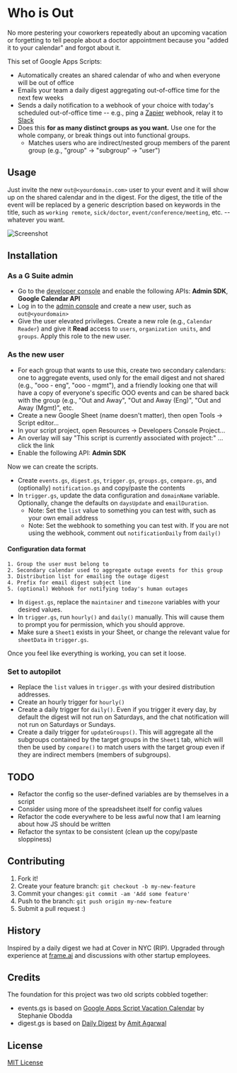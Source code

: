 # Who is Out

No more pestering your coworkers repeatedly about an upcoming vacation or forgetting to tell people about a doctor appointment because you "added it to your calendar" and forgot about it.

This set of Google Apps Scripts:

- Automatically creates an shared calendar of who and when everyone will be out of office
- Emails your team a daily digest aggregating out-of-office time for the next few weeks
- Sends a daily notification to a webhook of your choice with today's scheduled out-of-office time -- e.g., ping a [Zapier](https://zapier.com) webhook, relay it to [Slack](https://slack.com)
- Does this **for as many distinct groups as you want.** Use one for the whole company, or break things out into functional groups.
    - Matches users who are indirect/nested group members of the parent group (e.g., "group" -> "subgroup" -> "user")

## Usage

Just invite the new `out@<yourdomain.com>` user to your event and it will show up on the shared calendar and in the digest. For the digest, the title of the event will be replaced by a generic description based on keywords in the title, such as `working remote`, `sick/doctor`, `event/conference/meeting`, etc. -- whatever you want.

![Screenshot](http://dropshare-superstrong.s3.amazonaws.com/XfBD5oLxNGgcJR/Screen-Shot-2016-12-16-at-9.55.43-PM.png)

## Installation

### As a G Suite admin
- Go to the [developer console](https://console.developers.google.com) and enable the following APIs: **Admin SDK**, **Google Calendar API**
- Log in to the [admin console](https://admin.google.com) and create a new user, such as `out@<yourdomain>`
- Give the user elevated privileges. Create a new role (e.g., `Calendar Reader`) and give it **Read** access to `users`, `organization units`, and `groups`. Apply this role to the new user.

### As the new user
- For each group that wants to use this, create two secondary calendars: one to aggregate events, used only for the email digest and not shared (e.g., "ooo - eng", "ooo - mgmt"), and a friendly looking one that will have a copy of everyone's specific OOO events and can be shared back with the group (e.g., "Out and Away", "Out and Away (Eng)", "Out and Away (Mgmt)", etc.
- Create a new Google Sheet (name doesn't matter), then open Tools -> Script editor...
- In your script project, open Resources -> Developers Console Project...
- An overlay will say "This script is currently associated with project:" ... click the link
- Enable the following API: **Admin SDK**

Now we can create the scripts.

- Create `events.gs`, `digest.gs`, `trigger.gs`, `groups.gs`, `compare.gs`, and (optionally) `notification.gs` and copy/paste the contents
- In `trigger.gs`, update the data configuration and `domainName` variable. Optionally, change the defaults on `daysUpdate` and `emailDuration`.
    - Note: Set the `list` value to something you can test with, such as your own email address
    - Note: Set the webhook to something you can test with. If you are not using the webhook, comment out `notificationDaily` from `daily()`

#### Configuration data format
    1. Group the user must belong to
    2. Secondary calendar used to aggregate outage events for this group
    3. Distribution list for emailing the outage digest
    4. Prefix for email digest subject line
    5. (optional) Webhook for notifying today's human outages

- In `digest.gs`, replace the `maintainer` and `timezone` variables with your desired values.
- In `trigger.gs`, run `hourly()` and `daily()` manually. This will cause them to prompt you for permission, which you should approve.
- Make sure a `Sheet1` exists in your Sheet, or change the relevant value for `sheetData` in `trigger.gs`.

Once you feel like everything is working, you can set it loose.

### Set to autopilot
- Replace the `list` values in `trigger.gs` with your desired distribution addresses.
- Create an hourly trigger for `hourly()`
- Create a daily trigger for `daily()`. Even if you trigger it every day, by default the digest will not run on Saturdays, and the chat notification will not run on Saturdays or Sundays.
- Create a daily trigger for `updateGroups()`. This will aggregate all the subgroups contained by the target groups in the `Sheet1` tab, which will then be used by `compare()` to match users with the target group even if they are indirect members (members of subgroups).

## TODO
- Refactor the config so the user-defined variables are by themselves in a script
- Consider using more of the spreadsheet itself for config values
- Refactor the code everywhere to be less awful now that I am learning about how JS should be written
- Refactor the syntax to be consistent (clean up the copy/paste sloppiness)

## Contributing

1. Fork it!
2. Create your feature branch: `git checkout -b my-new-feature`
3. Commit your changes: `git commit -am 'Add some feature'`
4. Push to the branch: `git push origin my-new-feature`
5. Submit a pull request :)

## History

Inspired by a daily digest we had at Cover in NYC (RIP). Upgraded through experience at [frame.ai](https://frame.ai) and discussions with other startup employees.

## Credits

The foundation for this project was two old scripts cobbled together:

- events.gs is based on [Google Apps Script Vacation Calendar](https://github.com/sobodda/Google-Apps-Script-Vacation-Calendar) by Stephanie Obodda
- digest.gs is based on [Daily Digest](https://ctrlq.org/code/19961-google-calendar-agenda-email) by [Amit Agarwal](https://github.com/labnol)

## License

[MIT License](https://opensource.org/licenses/MIT)
